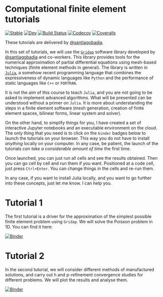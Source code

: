 # Computational finite element tutorials

[![Stable](https://img.shields.io/badge/docs-stable-blue.svg)](https://monashmath.github.io/MTH4321/Tutorials.jl/stable)
[![Dev](https://img.shields.io/badge/docs-dev-blue.svg)](https://monashmath.github.io/MTH4321/Tutorials.jl/dev)
[![Build Status](https://travis-ci.com/monashmath/MTH4321/Tutorials.jl.svg?branch=master)](https://travis-ci.com/monashmath/MTH4321/Tutorials.jl)
[![Codecov](https://codecov.io/gh/monashmath/MTH4321/Tutorials.jl/branch/master/graph/badge.svg)](https://codecov.io/gh/monashmath/MTH4321/Tutorials.jl)
[![Coveralls](https://coveralls.io/repos/github/monashmath/MTH4321/Tutorials.jl/badge.svg?branch=master)](https://coveralls.io/github/monashmath/MTH4321/Tutorials.jl?branch=master)

These tutorials are delivered by [@santiagobadia](https://github.com/santiagobadia).

In this set of tutorials, we will use the [`Gridap`](https://github.com/gridap/Gridap.jl) software library developed by [@santiagobadia](https://github.com/santiagobadia) and co-workers. This library provides tools for the numerical approximation of partial differential equations using mesh-based techniques (finite element methods in general). The library is written in [`Julia`](https://julialang.org), a somehow recent programming language that combines the expressiveness of dynamic languages like `Python` and the performance of static languages like `C++` or `FORTRAN`.

It is not the aim of this course to teach `Julia`, and you are not going to be asked to implement advanced algorithms. What will be presented can be understood without a primer on `Julia`. It is more about understanding the steps in a finite element software (mesh generation, creation of finite element spaces, bilinear forms, linear system and solver).

On the other hand, to simplify things for you, I have created a set of interactive Jupyter notebooks and an executable environment on the cloud. The only thing that you need is to click on the `binder` badges  below to launch the tutorials on your browser. This way you do not have to install _anything_ locally on your computer. In any case, be patient, the launch of the tutorials _can take a considerable amount of time_ the first time.

Once launched, you can just run all cells and see the results obtained. Then you can go cell by cell and run them if you want. Positioned at a code cell, just press `Ctrl+Enter`. You can change things in the cells and re-run them.

In any case, if you want to install Julia locally, and you want to go further into these concepts, just let me know. I can help you.

# Tutorial 1

The first tutorial is a driver for the approximation of the simplest possible finite element problem using `Gridap`. We will solve the Poisson problem in 1D. You can find it here:

[![Binder](https://mybinder.org/badge_logo.svg)](https://mybinder.org/v2/gh/MonashMath/MTH4321/master?filepath=Tutorials.jl%2Fnotebooks%2Ft001_poisson.ipynb)

# Tutorial 2

In the second tutorial, we will consider different methods of manufactured solutions, and carry out h and p-refinement convergence studies for different problems. We will plot the results and analyse them. 

[![Binder](https://mybinder.org/badge_logo.svg)](https://mybinder.org/v2/gh/MonashMath/MTH4321/master?filepath=Tutorials.jl%2Fnotebooks%2Ft002_convergence.ipynb)
